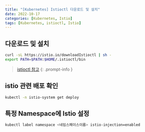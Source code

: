 ```yaml
---
title: "[Kubernetes] Istioctl 다운로드 및 설치"
date: 2022-10-17
categories: [Kubernetes, Istio]
tags: [Kubernetes, istioctl, Istio]
---
```


## 다운로드 및 설치

```bash
curl -sL https://istio.io/downloadIstioctl | sh -
export PATH=$PATH:$HOME/.istioctl/bin
```

> [istioctl 참고](https://github.com/istio/istio/releases)
{: .prompt-info }

## istio 관련 배포 확인

```bash
kubectl -n istio-system get deploy
```

## 특정 Namespace에 Istio 설정

```bash
kubectl label namespace <네임스페이스이름> istio-injection=enabled
```